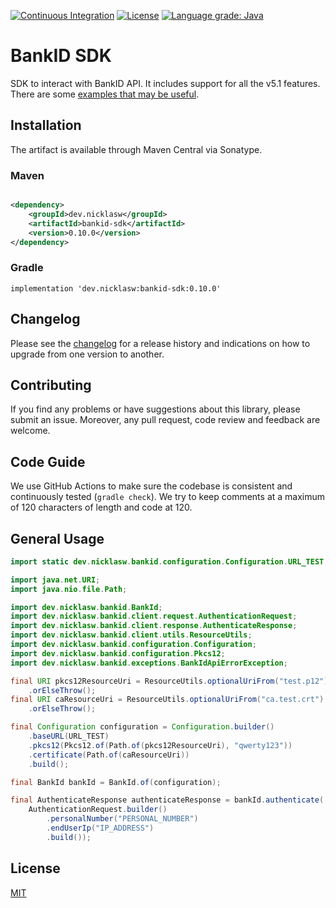 [![Continuous Integration](https://github.com/nicklaswallgren/bankid-java-sdk/workflows/ci/badge.svg)](https://github.com/nicklaswallgren/bankid-java-sdk/actions)
[![License](https://img.shields.io/github/license/nicklaswallgren/bankid-java-sdk)](https://github.com/nicklaswallgren/bankid-java-sdk/blob/master/LICENSE)
[![Language grade: Java](https://img.shields.io/lgtm/grade/java/g/NicklasWallgren/bankid-java-sdk.svg?logo=lgtm&logoWidth=18)](https://lgtm.com/projects/g/NicklasWallgren/bankid-java-sdk/context:java)

# BankID SDK

SDK to interact with BankID API. It includes support for all the v5.1 features. There are
some [examples that may be useful](./examples).

## Installation

The artifact is available through Maven Central via Sonatype.

### Maven

```xml

<dependency>
    <groupId>dev.nicklasw</groupId>
    <artifactId>bankid-sdk</artifactId>
    <version>0.10.0</version>
</dependency>
```

### Gradle

```
implementation 'dev.nicklasw:bankid-sdk:0.10.0'
```

## Changelog

Please see the [changelog](./CHANGELOG.md) for a release history and indications on how to upgrade from one version to
another.

## Contributing

If you find any problems or have suggestions about this library, please submit an issue. Moreover, any pull request,
code review and feedback are welcome.

## Code Guide

We use GitHub Actions to make sure the codebase is consistent and continuously tested (`gradle check`). We try to keep
comments at a maximum of 120 characters of length and code at 120.

## General Usage

```java 
import static dev.nicklasw.bankid.configuration.Configuration.URL_TEST;

import java.net.URI;
import java.nio.file.Path;

import dev.nicklasw.bankid.BankId;
import dev.nicklasw.bankid.client.request.AuthenticationRequest;
import dev.nicklasw.bankid.client.response.AuthenticateResponse;
import dev.nicklasw.bankid.client.utils.ResourceUtils;
import dev.nicklasw.bankid.configuration.Configuration;
import dev.nicklasw.bankid.configuration.Pkcs12;
import dev.nicklasw.bankid.exceptions.BankIdApiErrorException;

final URI pkcs12ResourceUri = ResourceUtils.optionalUriFrom("test.p12")
    .orElseThrow();
final URI caResourceUri = ResourceUtils.optionalUriFrom("ca.test.crt")
    .orElseThrow();

final Configuration configuration = Configuration.builder()
    .baseURL(URL_TEST)
    .pkcs12(Pkcs12.of(Path.of(pkcs12ResourceUri), "qwerty123"))
    .certificate(Path.of(caResourceUri))
    .build();

final BankId bankId = BankId.of(configuration);

final AuthenticateResponse authenticateResponse = bankId.authenticate(
    AuthenticationRequest.builder()
        .personalNumber("PERSONAL_NUMBER")
        .endUserIp("IP_ADDRESS")
        .build());
```

## License

[MIT](./LICENSE)
